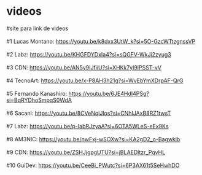# videos
#site para link de videos
<br><br>
#1 Lucas Montano: https://youtu.be/k8dxx3UtW_k?si=5O-GzcWTtzgnssVP
<br><br>
#2 Labz: https://youtu.be/KHGFDYDxIa4?si=sQGFV-WkJi2zyug3
<br><br>
#3 CDN: https://youtu.be/AN5y9IJfiiU?si=XHKk7yl9IPSST-vV
<br><br>
#4 TecnoArt: https://youtu.be/x-P8AH3h21g?si=WvEbYmXDrpAF-QrG
<br><br>
#5 Fernando Kanashiro: https://youtu.be/6JE4HdI4PSg?si=BqRYDhoSmpqS0WdA
<br><br>
#6 Sacani: https://youtu.be/8CVeNqiJlos?si=CNhIJAxB8RZ1twsT
<br><br>
#7 Labz: https://youtu.be/p-IabRJzyaA?si=6OTA5WLeS-eEx9Ks
<br><br>
#8 AM3NIC: https://youtu.be/nwFxj-wSOXw?si=KA2gD2_o-Bagwklb
<br><br>
#9 CDN: https://youtu.be/ZSHJjgpgUTU?si=jBLAEDltzr_PqvHL
<br><br>
#10 GuiDev: https://youtu.be/CeeBi_PWutc?si=6P3AX61t5SeHwhDO
